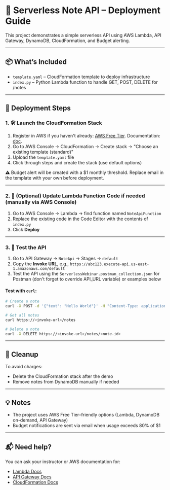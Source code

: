 # 📘 Serverless Note API – Deployment Guide

This project demonstrates a simple serverless API using AWS Lambda, API Gateway, DynamoDB, CloudFormation, and Budget alerting.

---

## 📦 What’s Included

* `template.yaml` – CloudFormation template to deploy infrastructure
* `index.py` – Python Lambda function to handle GET, POST, DELETE for /notes

---

## 🚀 Deployment Steps

### 1. 🛠️ Launch the CloudFormation Stack

1. Register in AWS if you haven't already: [AWS Free Tier](https://aws.amazon.com/free/). Documentation: [doc](https://docs.aws.amazon.com/accounts/latest/reference/getting-started.html).
2. Go to AWS Console → CloudFormation → Create stack → "Choose an existing template (standard)"
3. Upload the `template.yaml` file
4. Click through steps and create the stack (use default options)

⚠️ Budget alert will be created with a \$1 monthly threshold. Replace email in the template with your own before deployment.

---

### 2. 🧠 (Optional) Update Lambda Function Code if needed (manually via AWS Console)

1. Go to AWS Console → Lambda → find function named `NoteApiFunction`
2. Replace the existing code in the Code Editor with the contents of `index.py`
3. Click **Deploy**

---

### 3. 🧪 Test the API

1. Go to API Gateway → `NoteApi` → Stages → `default`
2. Copy the **Invoke URL**, e.g., `https://abc123.execute-api.us-east-1.amazonaws.com/default`
3. Test the API using the `ServerlessWebinar.postman_collection.json` for Postman (don't forget to override API_URL variable) or examples below

#### Test with `curl`:

```bash
# Create a note
curl -X POST -d '{"text": "Hello World"}' -H "Content-Type: application/json" https://<invoke-url>/notes

# Get all notes
curl https://<invoke-url>/notes

# Delete a note
curl -X DELETE https://<invoke-url>/notes/<note-id>
```

---

## 🧹 Cleanup

To avoid charges:

* Delete the CloudFormation stack after the demo
* Remove notes from DynamoDB manually if needed

---

## 💡 Notes

* The project uses AWS Free Tier–friendly options (Lambda, DynamoDB on-demand, API Gateway)
* Budget notifications are sent via email when usage exceeds 80% of \$1

---

## 📬 Need help?

You can ask your instructor or AWS documentation for:

* [Lambda Docs](https://docs.aws.amazon.com/lambda/latest/dg/welcome.html)
* [API Gateway Docs](https://docs.aws.amazon.com/apigateway/latest/developerguide/welcome.html)
* [CloudFormation Docs](https://docs.aws.amazon.com/AWSCloudFormation/latest/UserGuide/Welcome.html)
